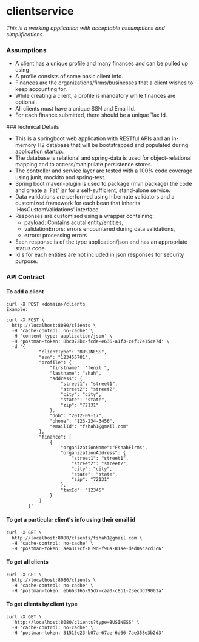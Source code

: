 clientservice
=


*This is a working application with acceptable assumptions and simplifications.*

### Assumptions
* A client has a unique profile and many finances and can be pulled up using 
* A profile consists of some basic client info.
* Finances are the organizations/firms/businesses that a client wishes to keep accounting for.
* While creating a client, a profile is mandatory while finances are optional.
* All clients must have a unique SSN and Email Id.
* For each finance submitted, there should be a unique Tax Id.

###Technical Details
* This is a springboot web application with RESTful APIs and an in-memory H2 database that will be bootstrapped and populated during application startup.
* The database is relational and spring-data is used for object-relational mapping and to access/manipulate persistence stores.
* The controller and service layer are tested with a 100% code coverage using junit, mockito and spring-test.
* Spring boot maven-plugin is used to package (mvn package) the code and create a 'Fat' jar for a self-sufficient, stand-alone service.
* Data validations are performed using hibernate validators and a customized framework for each bean that inherits 'HasCustomValidations' interface.
* Responses are customised using a wrapper containing:
    * payload: Contains acutal entity/entities,
    * validationErrors: errors encountered during data validations,
    * errors: processing errors
* Each response is of the type application/json and has an appropriate status code.
* Id's for each entities are not included in json responses for security purpose. 

### API Contract
#### To add a client
```
curl -X POST <domain>/clients
Example:

curl -X POST \
  http://localhost:8080/clients \
  -H 'cache-control: no-cache' \
  -H 'content-type: application/json' \
  -H 'postman-token: 8bc072bc-fcde-e636-a1f3-c4f17e15ce7d' \
  -d '{
            "clientType": "BUSINESS",
            "ssn": "123456781",
            "profile": {
                "firstname": "fenil ",
                "lastname": "shah",
                "address": {
                    "street1": "street1",
                    "street2": "street2",
                    "city": "city",
                    "state": "state",
                    "zip": "72131"
                },
                "dob": "2012-09-17",
                "phone": "123-234-3456",
                "emailId": "fshah1@gmail.com"
            },
            "finance": [
                {
                    "organizationName":"FshahFirms",
                    "organizationAddress": {
                        "street1": "street1",
                        "street2": "street2",
                        "city": "city",
                        "state": "state",
                        "zip": "72131"
                    },
                    "taxId": "12345"
                }
            ]
        }'
 ```
#### To get a particular client's info using their email id
```
curl -X GET \
  http://localhost:8080/clients/fshah1@gmail.com \
  -H 'cache-control: no-cache' \
  -H 'postman-token: aea317cf-819d-f90a-81ae-ded0ac2cd3c6'
```
#### To get all clients
```
curl -X GET \
  http://localhost:8080/clients \
  -H 'cache-control: no-cache' \
  -H 'postman-token: eb663165-95d7-caa0-c8b1-23ecdd39003a'
```
#### To get clients by client type
```
curl -X GET \
  'http://localhost:8080/clients?type=BUSINESS' \
  -H 'cache-control: no-cache' \
  -H 'postman-token: 31515e23-b07a-67ae-6d66-7ae358e3b2d3'
```